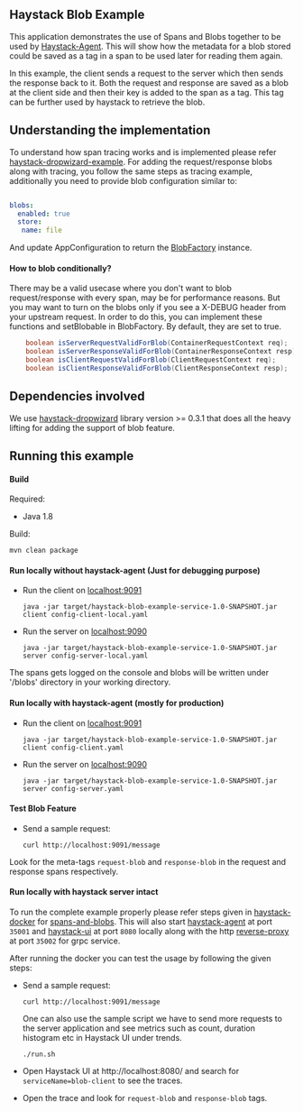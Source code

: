 ## Haystack Blob Example

This application demonstrates the use of Spans and Blobs together to be used by [Haystack-Agent](https://github.com/ExpediaDotCom/haystack-agent). This will show how the metadata for a blob stored could be saved as a tag in a span to be used later for reading them again.

In this example, the client sends a request to the server which then sends the response back to it. Both the request and response are saved as a blob at the client side and then their key is added to the span as a tag. This tag can be further used by haystack to retrieve the blob.

## Understanding the implementation
To understand how span tracing works and is implemented please refer [haystack-dropwizard-example](https://github.com/ExpediaDotCom/haystack-dropwizard-example).
For adding the request/response blobs along with tracing, you follow the same steps as tracing example, additionally you need to provide blob configuration similar to:

```yaml

blobs:
  enabled: true
  store:
   name: file
```
And update AppConfiguration to return the [BlobFactory](https://github.com/ExpediaDotCom/haystack-blob-example/blob/master/src/main/java/com/expedia/www/haystack/dropwizard/example/config/AppConfiguration.java#L22) instance.

#### How to blob conditionally?
There may be a valid usecase where you don't want to blob request/response with every span, may be for performance reasons.
But you may want to turn on the blobs only if you see a X-DEBUG header from your upstream request. In order to do this, 
you can implement these functions and setBlobable in BlobFactory. By default, they are set to true.

```java
    boolean isServerRequestValidForBlob(ContainerRequestContext req);
    boolean isServerResponseValidForBlob(ContainerResponseContext resp);
    boolean isClientRequestValidForBlob(ClientRequestContext req);
    boolean isClientResponseValidForBlob(ClientResponseContext resp);
```

## Dependencies involved

We use [haystack-dropwizard](https://github.com/ExpediaDotCom/haystack-dropwizard) library version >= 0.3.1 that does all the heavy lifting for adding the support of blob feature.
 
 ## Running this example
  
 #### Build
 
 Required:
 *  Java 1.8
 
  Build:

```mvn clean package```
 
#### Run locally without haystack-agent (Just for debugging purpose)
 * Run the client on [localhost:9091](http://localhost:9091)

    ```java -jar target/haystack-blob-example-service-1.0-SNAPSHOT.jar client config-client-local.yaml```

 * Run the server on [localhost:9090](http://localhost:9090)

    ```java -jar target/haystack-blob-example-service-1.0-SNAPSHOT.jar server config-server-local.yaml```

The spans gets logged on the console and blobs will be written under '/blobs' directory in your working directory.

#### Run locally with haystack-agent (mostly for production)

 * Run the client on [localhost:9091](http://localhost:9091)

    ```java -jar target/haystack-blob-example-service-1.0-SNAPSHOT.jar client config-client.yaml```

 * Run the server on [localhost:9090](http://localhost:9090)

    ```java -jar target/haystack-blob-example-service-1.0-SNAPSHOT.jar server config-server.yaml```
 

#### Test Blob Feature 
  * Send a sample request:
 
    ```curl http://localhost:9091/message```
    
Look for the meta-tags `request-blob` and `response-blob` in the request and response spans respectively.
      
#### Run locally with haystack server intact 

To run the complete example properly please refer steps given in [haystack-docker](https://github.com/ExpediaDotCom/haystack-docker) for [spans-and-blobs](https://github.com/ExpediaDotCom/haystack-docker/tree/master/example). This will also start [haystack-agent](https://github.com/ExpediaDotCom/haystack-agent) at port `35001` and [haystack-ui](https://github.com/ExpediaDotCom/haystack-ui) at port `8080` locally along with the http [reverse-proxy](https://github.com/ExpediaDotCom/blobs/tree/master/haystack-blobs) at port `35002` for grpc service.

After running the docker you can test the usage by following the given steps:

 * Send a sample request:
 
    ```curl http://localhost:9091/message```
    
    One can also use the sample script we have to send more requests to the server application and see metrics such as count, duration histogram etc in Haystack UI under trends.
    ```
    ./run.sh
    ```
    
 * Open Haystack UI at http://localhost:8080/ and search for `serviceName=blob-client` to see the traces.

* Open the trace and look for `request-blob` and `response-blob` tags.